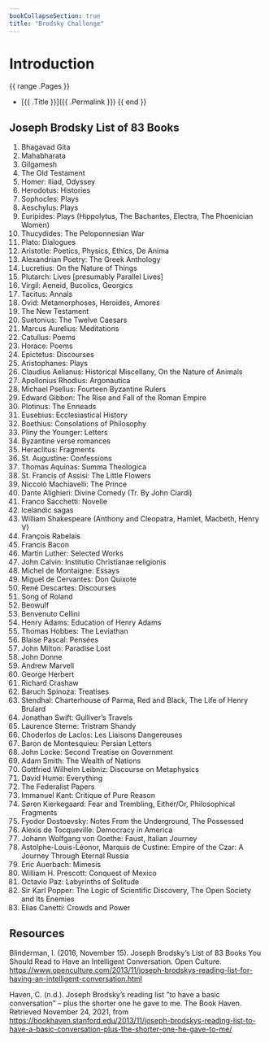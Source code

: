 ```yaml
---
bookCollapseSection: true
title: "Brodsky Challenge"
---
```


# Introduction
{{ range .Pages }}
  - [{{ .Title }}]({{ .Permalink }})
{{ end }}
## Joseph Brodsky List of 83 Books
1.   Bhagavad Gita
2.   Mahabharata
3.   Gilgamesh
4.   The Old Testament
5.   Homer: Iliad, Odyssey
6.   Herodotus: Histories
7.   Sophocles: Plays
8.   Aeschylus: Plays
9.   Euripides: Plays (Hippolytus, The Bachantes, Electra, The Phoenician Women)
10. Thucydides: The Peloponnesian War
11. Plato: Dialogues
12. Aristotle: Poetics, Physics, Ethics, De Anima
13. Alexandrian Poetry: The Greek Anthology
14. Lucretius: On the Nature of Things
15. Plutarch: Lives [presumably Parallel Lives]
16. Virgil: Aeneid, Bucolics, Georgics
17. Tacitus: Annals
18. Ovid: Metamorphoses, Heroides, Amores
19. The New Testament
20. Suetonius: The Twelve Caesars
21. Marcus Aurelius: Meditations
22. Catullus: Poems
23. Horace: Poems
24. Epictetus: Discourses
25. Aristophanes: Plays
26. Claudius Aelianus: Historical Miscellany, On the Nature of Animals
27. Apollonius Rhodius: Argonautica
28. Michael Psellus: Fourteen Byzantine Rulers
29. Edward Gibbon: The Rise and Fall of the Roman Empire
30. Plotinus: The Enneads
31. Eusebius: Ecclesiastical History
32. Boethius: Consolations of Philosophy
33. Pliny the Younger: Letters
34. Byzantine verse romances
35. Heraclitus: Fragments
36. St. Augustine: Confessions
37. Thomas Aquinas: Summa Theologica
38. St. Francis of Assisi: The Little Flowers
39. Niccolò Machiavelli: The Prince
40. Dante Alighieri: Divine Comedy (Tr. By John Ciardi)
41. Franco Sacchetti: Novelle
42. Icelandic sagas
43. William Shakespeare (Anthony and Cleopatra, Hamlet, Macbeth, Henry V)
44. François Rabelais
45. Francis Bacon
46. Martin Luther: Selected Works
47. John Calvin:  Institutio Christianae religionis
48. Michel de Montaigne: Essays
49. Miguel de Cervantes: Don Quixote
50. René Descartes: Discourses
51. Song of Roland
52. Beowulf
53. Benvenuto Cellini
54. Henry Adams: Education of Henry Adams
55. Thomas Hobbes: The Leviathan
56. Blaise Pascal: Pensées
57. John Milton: Paradise Lost
58. John Donne
59. Andrew Marvell
60. George Herbert
61. Richard Crashaw
62. Baruch Spinoza: Treatises
63. Stendhal: Charterhouse of Parma, Red and Black, The Life of Henry Brulard 
64. Jonathan Swift: Gulliver’s Travels
65. Laurence Sterne: Tristram Shandy
66. Choderlos de Laclos: Les Liaisons Dangereuses
67.  Baron de Montesquieu: Persian Letters
68. John Locke: Second Treatise on Government
69. Adam Smith: The Wealth of Nations
70. Gottfried Wilhelm Leibniz: Discourse on Metaphysics
71. David Hume: Everything
72. The Federalist Papers
73. Immanuel Kant: Critique of Pure Reason
74. Søren Kierkegaard: Fear and Trembling, Either/Or, Philosophical Fragments
75. Fyodor Dostoevsky: Notes From the Underground, The Possessed
76. Alexis de Tocqueville: Democracy in America
77. Johann Wolfgang von Goethe: Faust, Italian Journey
78. Astolphe-Louis-Léonor, Marquis de Custine: Empire of the Czar: A Journey Through Eternal Russia
79. Eric Auerbach: Mimesis
80. William H. Prescott: Conquest of Mexico
81. Octavio Paz: Labyrinths of Solitude
82. Sir Karl Popper: The Logic of Scientific Discovery, The Open Society and Its Enemies
83. Elias Canetti: Crowds and Power


## Resources
Blinderman, I. (2016, November 15). Joseph Brodsky’s List of 83 Books You Should Read to Have an Intelligent Conversation. Open Culture. https://www.openculture.com/2013/11/joseph-brodskys-reading-list-for-having-an-intelligent-conversation.html

Haven, C. (n.d.). Joseph Brodsky’s reading list “to have a basic conversation” – plus the shorter one he gave to me. The Book Haven. Retrieved November 24, 2021, from https://bookhaven.stanford.edu/2013/11/joseph-brodskys-reading-list-to-have-a-basic-conversation-plus-the-shorter-one-he-gave-to-me/